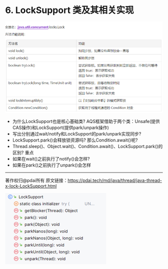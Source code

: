 # 6. LockSupport 类及其相关实现



![image.png](./ch06-locksupport/image/1712628555773.png)


- 为什么LockSupport也是核心基础类? AQS框架借助于两个类：Unsafe(提供CAS操作)和LockSupport(提供park/unpark操作)
- 写出分别通过wait/notify和LockSupport的park/unpark实现同步?
- LockSupport.park()会释放锁资源吗? 那么Condition.await()呢?
- Thread.sleep()、Object.wait()、Condition.await()、LockSupport.park()的区别? 重点
- 如果在wait()之前执行了notify()会怎样?
- 如果在park()之前执行了unpark()会怎样

---

著作权归@pdai所有 原文链接：https://pdai.tech/md/java/thread/java-thread-x-lock-LockSupport.html


![1726179311556](./ch06-locksupport/image/1726179311556.png)





